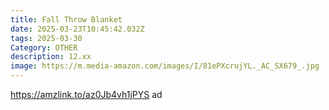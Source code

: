 ```yaml
---
title: Fall Throw Blanket
date: 2025-03-23T10:45:42.032Z
tags: 2025-03-30
Category: OTHER
description: 12.xx
image: https://m.media-amazon.com/images/I/81ePXcrujYL._AC_SX679_.jpg
---
```

https://amzlink.to/az0Jb4vh1jPYS   ad